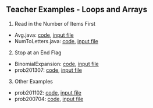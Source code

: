 ## Teacher Examples - Loops and Arrays
1. Read in the Number of Items First
  * Avg.java: [code](./01_read_in_number_of_items_first/Avg.java), [input file](./01_read_in_number_of_items_first/Avg.txt)
  * NumToLetters.java: [code](./01_read_in_number_of_items_first/NumToLetters.java), [input file](./01_read_in_number_of_items_first/NumToLetters.txt)
2. Stop at an End Flag
  * BinomialExpansion: [code](./02_stop_at_an_end_flag/BinomialExpansion.java), [input file](./02_stop_at_an_end_flag/BinomialExpansion.txt)
  * prob201307: [code](./02_stop_at_an_end_flag/prob201307.java), [input file](./02_stop_at_an_end_flag/prob201307.txt)
3. Other Examples
  * prob201102: [code](./03_other_examples/prob201102.java), [input file](./03_other_examples/prob201102.txt)
  * prob200704: [code](./03_other_examples/prob200704.java), [input file](./03_other_examples/prob200704.txt)
